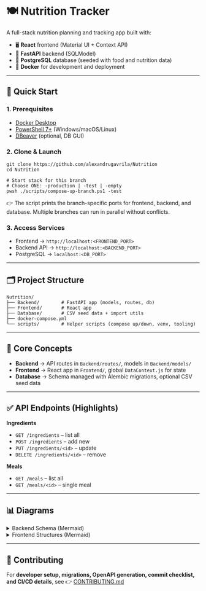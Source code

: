 # 🍽️ Nutrition Tracker

A full-stack nutrition planning and tracking app built with:

* 🖥️ **React** frontend (Material UI + Context API)
* 🐍 **FastAPI** backend (SQLModel)
* 🐘 **PostgreSQL** database (seeded with food and nutrition data)
* 🐳 **Docker** for development and deployment

---

## 🚀 Quick Start

### 1. Prerequisites
- [Docker Desktop](https://www.docker.com/products/docker-desktop)  
- [PowerShell 7+](https://learn.microsoft.com/powershell/) (Windows/macOS/Linux)  
- [DBeaver](https://dbeaver.io/download/) (optional, DB GUI)

### 2. Clone & Launch
```pwsh
git clone https://github.com/alexandrugavrila/Nutrition
cd Nutrition

# Start stack for this branch
# Choose ONE: -production | -test | -empty
pwsh ./scripts/compose-up-branch.ps1 -test
````

👉 The script prints the branch-specific ports for frontend, backend, and database.
Multiple branches can run in parallel without conflicts.

### 3. Access Services

* Frontend → `http://localhost:<FRONTEND_PORT>`
* Backend API → `http://localhost:<BACKEND_PORT>`
* PostgreSQL → `localhost:<DB_PORT>`

---

## 🗂️ Project Structure

```
Nutrition/
├── Backend/        # FastAPI app (models, routes, db)
├── Frontend/       # React app
├── Database/       # CSV seed data + import utils
├── docker-compose.yml
└── scripts/        # Helper scripts (compose up/down, venv, tooling)
```

---

## 🧠 Core Concepts

* **Backend** → API routes in `Backend/routes/`, models in `Backend/models/`
* **Frontend** → React app in `Frontend/`, global `DataContext.js` for state
* **Database** → Schema managed with Alembic migrations, optional CSV seed data

---

## ✅ API Endpoints (Highlights)

**Ingredients**

* `GET /ingredients` – list all
* `POST /ingredients` – add new
* `PUT /ingredients/<id>` – update
* `DELETE /ingredients/<id>` – remove

**Meals**

* `GET /meals` – list all
* `GET /meals/<id>` – single meal

---

## 📊 Diagrams

<details>
<summary>Backend Schema (Mermaid)</summary>

```mermaid
erDiagram
  INGREDIENT ||--o{ INGREDIENT_UNIT : has
  INGREDIENT ||--|| NUTRITION : contains
  INGREDIENT ||--o{ INGREDIENT_TAG : tagged_with
  INGREDIENT_TAG }o--|| POSSIBLE_INGREDIENT_TAG : references
  MEAL ||--o{ MEAL_INGREDIENT : includes
  MEAL_INGREDIENT }o--|| INGREDIENT : uses
  MEAL ||--o{ MEAL_TAG : tagged_with
  MEAL_TAG }o--|| POSSIBLE_MEAL_TAG : references
```

</details>

<details>
<summary>Frontend Structures (Mermaid)</summary>

```mermaid
classDiagram
  class Ingredient { id; name; Nutrition nutrition; IngredientUnit[] units }
  class Meal { id; name; MealIngredient[] ingredients; MealTag[] tags }
```

</details>

---

## 🤝 Contributing

For **developer setup, migrations, OpenAPI generation, commit checklist, and CI/CD details**, see
👉 [CONTRIBUTING.md](CONTRIBUTING.md)
